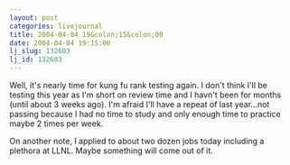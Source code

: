 ```yaml
---
layout: post
categories: livejournal
title: 2004-04-04 19&colon;15&colon;00
date: 2004-04-04 19:15:00
lj_slug: 132603
lj_id: 132603
---
```

Well, it's nearly time for kung fu rank testing again. I don't think I'll be testing this year as I'm short on review time and I havn't been for months (until about 3 weeks ago). I'm afraid I'll have a repeat of last year...not passing because I had no time to study and only enough time to practice maybe 2 times per week.  



On another note, I applied to about two dozen jobs today including a plethora at LLNL. Maybe something will come out of it.
